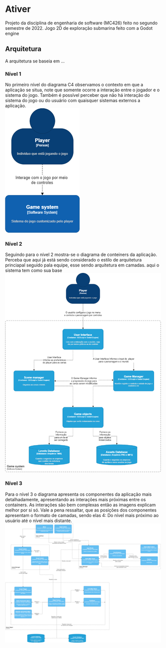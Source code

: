 # Ativer

Projeto da disciplina de engenharia de software (MC426) feito no segundo semestre de 2022. Jogo 2D de exploração submarina feito com a Godot engine


## Arquitetura
A arquitetura se baseia em ...



### Nível 1  
No primeiro nível do diagrama C4 observamos o contexto em que a aplicação se situa, note que somente ocorre a interação entre o jogador e o sistema do jogo. Também é possível perceber que não há interação do sistema do jogo ou do usuário com quaisquer sistemas externos a aplicação.   
![Nível 1](img/arquitetrua-1-Level.png)  
### Nível 2
Seguindo para o nível 2 mostra-se o diagrama de conteiners da aplicação. Perceba que aqui já está sendo considerado o estilo de arquitetura princiapal seguido pala equipe, esse sendo arquitetura em camadas. aqui o sistema tem como sua base
![Nível 2](img/arquitetrua-2-Level.png)  
### Nível 3
Para o nível 3 o diagrama apresenta os componentes da aplicação mais detalhadamente, apresentando as interações mais próximas entre os containers. As interações são bem complexas então as imagens explicam melhor por si só.
Vale a pena ressaltar, que as posições dos componentes apresentam o formato de camadas, sendo elas 4: Do nível mais próximo ao usuário até o nível mais distante. 
![Nível 3](img/arquitetrua-3-Level.png)

